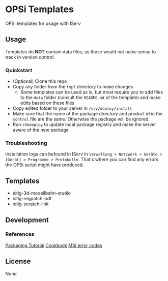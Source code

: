 # OPSi Templates

OPSi templates for usage with IServ

## Usage

Templates do **NOT** contain data files, as these would not make sense to track in version control.

### Quickstart

- (Optional) Clone this repo
- Copy any folder from the `tmpl` directory to make changes
  - Some templates can be used as is, but most require you to add files to the `data` folder (consult the `README.md` of the template) and make edits based on these files
- Copy edited folder to your server in `/srv/deploy/install`
- Make sure that the name of the package directory and product id in the `control` file are the same. Otherwise the package will be ignored.
- Run `chkdeploy` to update local package registry and make the server aware of the new package

### Troubleshooting

Installation logs can befound in IServ in `Verwaltung > Netzwerk > Geräte > [Gerät] > Programme > Protokolle`.
That's where you can find any errors the OPSi script might have produced.

## Templates

- sitlg-3d-modellbahn-studio
- sitlg-regpatch-pdf
- sitlg-scratch-link

## Development

### References

[Packaging Tutorial](https://docs.opsi.org/opsi-docs-en/4.2/getting-started/packaging-tutorial.html)
[Cookbook](https://docs.opsi.org/opsi-docs-en/4.3/opsi-script-manual/cook-book.html)
[MSI error codes](https://learn.microsoft.com/en-us/windows/win32/msi/error-codes)

## License

None
